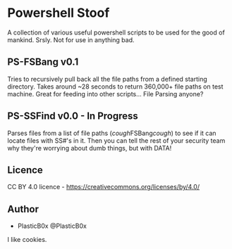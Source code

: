 # Powershell Stoof

A collection of various useful powershell scripts to be used for the good of mankind. Srsly. Not for use in anything bad.

## PS-FSBang v0.1

Tries to recursively pull back all the file paths from a defined starting directory. Takes around ~28 seconds to return 360,000+ file paths on test machine. Great for feeding into other scripts... File Parsing anyone?

## PS-SSFind v0.0 - In Progress

Parses files from a list of file paths (*cough*FSBang*cough*) to see if it can locate files with SS#'s in it. Then you can tell the rest of your security team why they're worrying about dumb things, but with DATA!

## Licence
CC BY 4.0 licence - https://creativecommons.org/licenses/by/4.0/

## Author
* PlasticB0x @PlasticB0x

I like cookies.